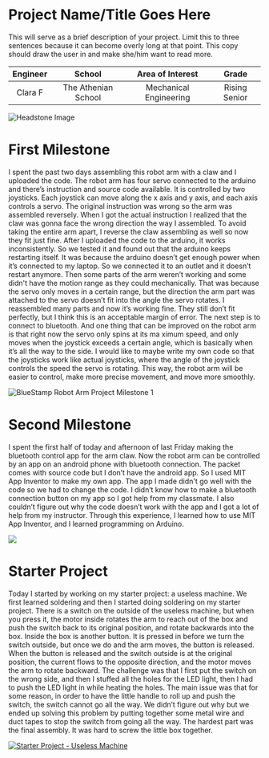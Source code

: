 ﻿# Project Name/Title Goes Here
This will serve as a brief description of your project. Limit this to three sentences because it can become overly long at that point. This copy should draw the user in and make she/him want to read more.

| **Engineer** | **School** | **Area of Interest** | **Grade** |
|:--:|:--:|:--:|:--:|
| Clara F | The Athenian School | Mechanical Engineering | Rising Senior

![Headstone Image](https://lh3.googleusercontent.com/pw/AM-JKLXsK3lNGGu61SQXigdJyIAEo9SjGkfPI22a49oZETByClf-c2qKyyXh5xXfWqGBXRmi4MA_x8g7ikZG8GlxJhH7K0M3Jx50SIMyORBxDius3G_AhSm-57lfM9T5V6V3nLcrN6QhtYGI9XU3lU4Ailrg=s1578-no?authuser=0)

# First Milestone
  
I spent the past two days assembling this robot arm with a claw and I uploaded the code. The robot arm has four servo connected to the arduino and there’s instruction and source code available. It is controlled by two joysticks. Each joystick can move along the x axis and y axis, and each axis controls a servo. 
The original instruction was wrong so the arm was assembled reversely. When I got the actual instruction I realized that the claw was gonna face the wrong direction the way I assembled. To avoid taking the entire arm apart, I reverse the claw assembling as well so now they fit just fine. 
After I uploaded the code to the arduino, it works inconsistently. So we tested it and found out that the arduino keeps restarting itself. It was because the arduino doesn’t get enough power when it’s connected to my laptop. So we connected it to an outlet and it doesn’t restart anymore. 
Then some parts of the arm weren’t working and some didn't have the motion range as they could mechanically. That was because the servo only moves in a certain range, but the direction the arm part was attached to the servo doesn’t fit into the angle the servo rotates. I reassembled many parts and now it’s working fine. They still don’t fit perfectly, but I think this is an acceptable margin of error. 
The next step is to connect to bluetooth. And one thing that can be improved on the robot arm is that right now the servo only spins at its ma
ximum speed, and only moves when the joystick exceeds a certain angle, which is basically when it’s all the way to the side. I would like to maybe write my own code so that the joysticks work like actual joysticks, where the angle of the joystick controls the speed the servo is rotating. This way, the robot arm will be easier to control, make more precise movement, and move more smoothly. 

![BlueStamp Robot Arm Project Milestone 1](https://i.ytimg.com/vi/2OmYGRiQO98/maxresdefault.jpg)

# Second Milestone
I spent the first half of today and afternoon of last Friday making the bluetooth control app for the arm claw. Now the robot arm can be controlled by an app on an android phone with bluetooth connection. 
The packet comes with source code but I don’t have the android app. So I used MIT App Inventor to make my own app. The app I made didn't go well with the code so we had to change the code. I didn’t know how to make a bluetooth connection button on my app so I got help from my classmate. I also couldn’t figure out why the code doesn’t work with the app and I got a lot of help from my instructor. 
Through this experience, I learned how to use MIT App Inventor, and I learned programming on Arduino. 

[![](https://res.cloudinary.com/marcomontalbano/image/upload/v1656604288/video_to_markdown/images/youtube--irIIvKyG0IE-c05b58ac6eb4c4700831b2b3070cd403.jpg)](https://www.youtube.com/watch?v=irIIvKyG0IE "")


# Starter Project

Today I started by working on my starter project: a useless machine. We first learned soldering and then I started doing soldering on my starter project. There is a switch on the outside of the useless machine, but when you press it, the motor inside rotates the arm to reach out of the box and push the switch back to its original position, and rotate backwards into the box. Inside the box is another button. It is pressed in before we turn the switch outside, but once we do and the arm moves, the button is released. When the button is released and the switch outside is at the original position, the current flows to the opposite direction, and the motor moves the arm to rotate backward. 
The challenge was that I first put the switch on the wrong side, and then I stuffed all the holes for the LED light, then I had to push the LED light in while heating the holes. The main issue was that for some reason, in order to have the little handle to roll up and push the switch, the switch cannot go all the way. We didn’t figure out why but we ended up solving this problem by putting together some metal wire and duct tapes to stop the switch from going all the way. The hardest part was the final assembly. It was hard to screw the little box together. 

[![Starter Project - Useless Machine](https://res.cloudinary.com/marcomontalbano/image/upload/v1656087559/video_to_markdown/images/youtube--6KiQ8fqsXjA-c05b58ac6eb4c4700831b2b3070cd403.jpg)](https://www.youtube.com/watch?v=6KiQ8fqsXjA "Starter Project - Useless Machine")
